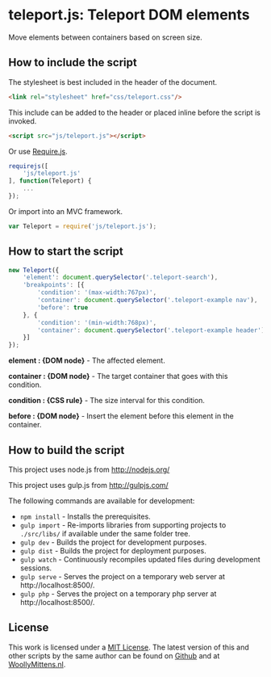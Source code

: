 # teleport.js: Teleport DOM elements

Move elements between containers based on screen size.

## How to include the script

The stylesheet is best included in the header of the document.

```html
<link rel="stylesheet" href="css/teleport.css"/>
```

This include can be added to the header or placed inline before the script is invoked.

```html
<script src="js/teleport.js"></script>
```

Or use [Require.js](https://requirejs.org/).

```js
requirejs([
	'js/teleport.js'
], function(Teleport) {
	...
});
```

Or import into an MVC framework.

```js
var Teleport = require('js/teleport.js');
```

## How to start the script

```javascript
new Teleport({
	'element': document.querySelector('.teleport-search'),
	'breakpoints': [{
		'condition': '(max-width:767px)',
		'container': document.querySelector('.teleport-example nav'),
		'before': true
	}, {
		'condition': '(min-width:768px)',
		'container': document.querySelector('.teleport-example header'),
	}]
});
```

**element : {DOM node}** - The affected element.

**container : {DOM node}** - The target container that goes with this condition.

**condition : {CSS rule}** - The size interval for this condition.

**before : {DOM node}** - Insert the element before this element in the container.

## How to build the script

This project uses node.js from http://nodejs.org/

This project uses gulp.js from http://gulpjs.com/

The following commands are available for development:
+ `npm install` - Installs the prerequisites.
+ `gulp import` - Re-imports libraries from supporting projects to `./src/libs/` if available under the same folder tree.
+ `gulp dev` - Builds the project for development purposes.
+ `gulp dist` - Builds the project for deployment purposes.
+ `gulp watch` - Continuously recompiles updated files during development sessions.
+ `gulp serve` - Serves the project on a temporary web server at http://localhost:8500/.
+ `gulp php` - Serves the project on a temporary php server at http://localhost:8500/.

## License

This work is licensed under a [MIT License](https://opensource.org/licenses/MIT). The latest version of this and other scripts by the same author can be found on [Github](https://github.com/WoollyMittens) and at [WoollyMittens.nl](https://www.woollymittens.nl/).
